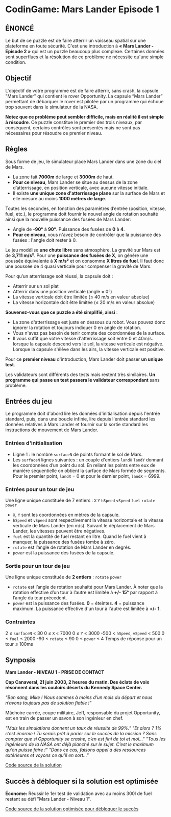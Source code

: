 # CodinGame: Mars Lander Episode 1

## ÉNONCÉ

Le but de ce puzzle est de faire atterrir un vaisseau spatial sur une plateforme en toute sécurité. C'est une introduction à **« Mars Lander - Episode 2 »** qui est un puzzle beaucoup plus complexe. Certaines données sont superflues et la résolution de ce problème ne nécessite qu'une simple condition.

## Objectif

L'objectif de votre programme est de faire atterrir, sans crash, la capsule "Mars Lander" qui contient le rover Opportunity. La capsule “Mars Lander” permettant de débarquer le rover est pilotée par un programme qui échoue trop souvent dans le simulateur de la NASA.

**Notez que ce problème peut sembler difficile, mais en réalité il est simple à résoudre**. Ce puzzle constitue le premier des trois niveaux, par conséquent, certains contrôles sont présentés mais ne sont pas nécessaires pour résoudre ce premier niveau.

## Règles

Sous forme de jeu, le simulateur place Mars Lander dans une zone du ciel de Mars.
- La zone fait **7000m** de large et **3000m** de haut.
- **Pour ce niveau**, Mars Lander se situe au dessus de la zone d’atterrissage, en position verticale, avec aucune vitesse initiale.
- Il existe **une unique zone d'atterrissage plane** sur la surface de Mars et elle mesure au moins **1000 mètres de large**.

Toutes les secondes, en fonction des paramètres d’entrée (position, vitesse, fuel, etc.), le programme doit fournir le nouvel angle de rotation souhaité ainsi que la nouvelle puissance des fusées de Mars Lander:
- Angle de **-90°** à **90°**. Puissance des fusées de **0** à **4**.
- **Pour ce niveau**, vous n'avez besoin de contrôler que la puissance des fusées : l'angle doit rester à 0.

Le jeu modélise **une chute libre** sans atmosphère. La gravité sur Mars est de **3,711 m/s²**. Pour une **puissance des fusées de X**, on génère une poussée équivalente à **X m/s²** et on consomme **X litres de fuel**. Il faut donc une poussée de 4 quasi verticale pour compenser la gravité de Mars.

Pour qu’un atterrissage soit réussi, la capsule doit :
- Atterrir sur un sol plat
- Atterrir dans une position verticale (angle = 0°)
- La vitesse verticale doit être limitée (≤ 40 m/s en valeur absolue)
- La vitesse horizontale doit être limitée (≤ 20 m/s en valeur absolue)

**Souvenez-vous que ce puzzle a été simplifié, ainsi** :
- La zone d'atterrissage est juste en dessous du robot. Vous pouvez donc ignorer la rotation et toujours indiquer 0 en angle de rotation.
- Vous n'avez pas besoin de tenir compte des coordonnées de la surface.
- Il vous suffit que votre vitesse d'atterrissage soit entre 0 et 40m/s.
lorsque la capsule descend vers le sol, la vitesse verticale est négative. Lorsque la capsule s'élève dans les airs, la vitesse verticale est positive.

Pour ce **premier niveau** d'introduction, Mars Lander doit passer **un unique test**.

Les validateurs sont différents des tests mais restent très similaires. **Un programme qui passe un test passera le validateur correspondant** sans problème.

## Entrées du jeu

Le programme doit d'abord lire les données d'initialisation depuis l'entrée standard, puis, dans une boucle infinie, lire depuis l'entrée standard les données relatives à Mars Lander et fournir sur la sortie standard les instructions de mouvement de Mars Lander.

### Entrées d'initialisation

- Ligne 1 : le nombre `surfaceN` de points formant le sol de Mars.
- Les `surfaceN` lignes suivantes : un couple d'entiers `landX` `landY` donnant les coordonnées d’un point du sol. En reliant les points entre eux de manière séquentielle on obtient la surface de Mars formée de segments. Pour le premier point, `landX` = 0 et pour le dernier point, `landX` = 6999.

### Entrées pour un tour de jeu
Une ligne unique constituée de 7 entiers : `X` `Y` `hSpeed` `vSpeed` `fuel` `rotate` `power`
- `X`, `Y` sont les coordonnées en mètres de la capsule.
- `hSpeed` et `vSpeed` sont respectivement la vitesse horizontale et la vitesse verticale de Mars Lander (en m/s). Suivant le déplacement de Mars Lander, les vitesses peuvent être négatives.
- `fuel` est la quantité de fuel restant en litre. Quand le fuel vient à manquer, la puissance des fusées tombe à zéro.
- `rotate` est l’angle de rotation de Mars Lander en degrés.
- `power` est la puissance des fusées de la capsule.

### Sortie pour un tour de jeu
Une ligne unique constituée de **2 entiers** : `rotate` `power`
- `rotate` est l’angle de rotation souhaité pour Mars Lander. À noter que la rotation effective d’un tour à l’autre est limitée à **+/- 15°** par rapport à l’angle du tour précedent.
- `power` est la puissance des fusées. **0** = éteintes. **4** = puissance maximum. La puissance effective d'un tour à l'autre est limitée à **+/- 1**.

### Contraintes
2 ≤ `surfaceN` < 30
0 ≤ `X` < 7000
0 ≤ `Y` < 3000
-500 < `hSpeed`, `vSpeed` < 500
0 ≤ `fuel` ≤ 2000
-90 ≤ `rotate` ≤ 90
0 ≤ `power` ≤ 4
Temps de réponse pour un tour ≤ 100ms

## Synposis

**Mars Lander - NIVEAU 1 - PRISE DE CONTACT**

**Cap Canaveral, 21 juin 2003, 2 heures du matin. Des éclats de voix résonnent dans les couloirs déserts du Kennedy Space Center.**
 
*"Bon sang, Mike ! Nous sommes à moins d’un mois du départ et nous n’avons toujours pas de solution fiable !"*
 
Mâchoire carrée, coupe militaire, Jeff, responsable du projet Opportunity, est en train de passer un savon à son ingénieur en chef.

*"Mais les simulations donnent un taux de réussite de 99%."*
*"Et alors ? 1% c’est énorme ! Tu serais prêt à parier sur le succès de la mission ? Sans compter que si Opportunity se crashe, c’en est fini de toi et moi..."*
*"Tous les ingénieurs de la NASA ont déjà planché sur le sujet. C’est le maximum qu’on puisse faire !"*
*"Dans ce cas, faisons appel à des ressources extérieures et voyons ce qu’il en sort..."*

[Code source de la solution](https://github.com/Kous92/CodinGame-Swift-FR-/blob/main/Puzzles%20classiques/Facile/Mars%20Lander%20-%20Episode%201/marslanderEP1.swift)

## Succès à débloquer si la solution est optimisée

**Économe:** Réussir le 1er test de validation avec au moins 300l de fuel restant au défi "Mars Lander - Niveau 1".

[Code source de la solution optimisée pour débloquer le succès](https://github.com/Kous92/CodinGame-Swift-FR-/blob/main/Puzzles%20classiques/Facile/Mars%20Lander%20-%20Episode%201/marsLanderEP1Achievement.swift)